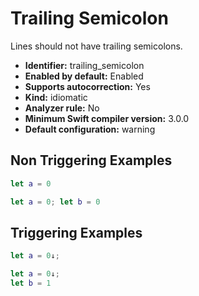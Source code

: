 # Trailing Semicolon

Lines should not have trailing semicolons.

* **Identifier:** trailing_semicolon
* **Enabled by default:** Enabled
* **Supports autocorrection:** Yes
* **Kind:** idiomatic
* **Analyzer rule:** No
* **Minimum Swift compiler version:** 3.0.0
* **Default configuration:** warning

## Non Triggering Examples

```swift
let a = 0

```

```swift
let a = 0; let b = 0
```

## Triggering Examples

```swift
let a = 0↓;

```

```swift
let a = 0↓;
let b = 1

```